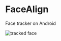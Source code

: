 FaceAlign
=========

Face tracker on Android

![tracked face](http://auduno.github.com/clmtrackr/media/clmtrackr_03.jpg)
